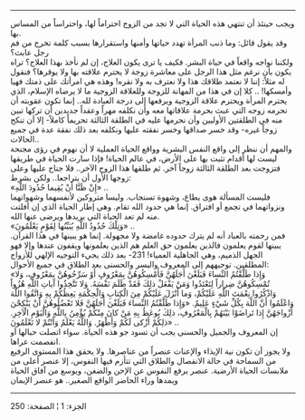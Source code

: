 ------------------------------------------------------------------------

ويجب حينئذ أن تنتهي هذه الحياة التي لا تجد من الزوج احتراماً لها،
واحتراساً من المساس بها.  
وقد يقول قائل: وما ذنب المرأة تهدد حياتها وأمنها واستقرارها بسبب كلمة
تخرج من فم رجل عابث؟  
ولكننا نواجه واقعاً في حياة البشر. فكيف يا ترى يكون العلاج، إن لم نأخذ
بهذا العلاج؟ تراه يكون بأن نرغم مثل هذا الرجل على معاشرة زوجة لا يحترم
علاقته بها ولا يوقرها؟ فنقول له مثلاً: إننا لا نعتمد طلاقك هذا ولا نعترف
به ولا نقره! وهذه هي امرأتك على ذمتك فهيا وأمسكها! .. كلا إن في هذا من
المهانة للزوجة وللعلاقة الزوجية ما لا يرضاه الإسلام، الذي يحترم المرأة
ويحترم علاقة الزوجية ويرفعها إلى درجة العبادة لله.. إنما تكون عقوبته أن
نحرمه زوجه التي عبث بحرمة علاقاتها معه وأن نكلفه مهراً وعقداً جديدين أن
تركها تبين منه في الطلقتين الأوليين وأن نحرمها عليه في الطلقة الثالثة
تحريماً كاملاً- إلا أن تنكح زوجاً غيره- وقد خسر صداقها وخسر نفقته عليها
ونكلفه بعد ذلك نفقة عدة في جميع الحالات..  
والمهم أن ننظر إلى واقع النفس البشرية وواقع الحياة العملية لا أن نهوم في
رؤى مجنحة ليست لها أقدام تثبت بها على الأرض، في عالم الحياة! فإذا سارت
الحياة في طريقها فتزوجت بعد الطلقة الثالثة زوجاً آخر. ثم طلقها هذا الزوج
الآخر.. فلا جناح عليها وعلى زوجها الأول أن يتراجعا.. ولكن بشرط:  
«إِنْ ظَنَّا أَنْ يُقِيما حُدُودَ اللَّهِ» ..  
فليست المسألة هوى يطاع، وشهوة تستجاب. وليسا متروكين لأنفسهما وشهواتهما
ونزواتهما في تجمع أو افتراق. إنما هي حدود الله تقام. وهي إطار الحياة
الذي إن أفلتت منه لم تعد الحياة التي يريدها ويرضى عنها الله.  
«وَتِلْكَ حُدُودُ اللَّهِ يُبَيِّنُها لِقَوْمٍ يَعْلَمُونَ» ..  
فمن رحمته بالعباد أنه لم يترك حدوده غامضة ولا مجهولة. إنما هو يبينها في
هذا القرآن. يبينها لقوم يعلمون فالذين يعلمون حق العلم هم الذين يعلمونها
ويقفون عندها وإلا فهو الجهل الذميم، وهي الجاهلية العمياء! 231- بعد ذلك
يجيء التوجيه الإلهي للأزواج المطلقين. توجيههم إلى المعروف واليسر والحسنى
بعد الطلاق في جميع الأحوال:  
«وَإِذا طَلَّقْتُمُ النِّساءَ فَبَلَغْنَ أَجَلَهُنَّ فَأَمْسِكُوهُنَّ بِمَعْرُوفٍ أَوْ سَرِّحُوهُنَّ بِمَعْرُوفٍ، وَلا
تُمْسِكُوهُنَّ ضِراراً لِتَعْتَدُوا وَمَنْ يَفْعَلْ ذلِكَ فَقَدْ ظَلَمَ نَفْسَهُ. وَلا تَتَّخِذُوا آياتِ اللَّهِ
هُزُواً وَاذْكُرُوا نِعْمَتَ اللَّهِ عَلَيْكُمْ، وَما أَنْزَلَ عَلَيْكُمْ مِنَ الْكِتابِ وَالْحِكْمَةِ يَعِظُكُمْ بِهِ
وَاتَّقُوا اللَّهَ وَاعْلَمُوا أَنَّ اللَّهَ بِكُلِّ شَيْءٍ عَلِيمٌ. «وَإِذا طَلَّقْتُمُ النِّساءَ فَبَلَغْنَ أَجَلَهُنَّ
فَلا تَعْضُلُوهُنَّ أَنْ يَنْكِحْنَ أَزْواجَهُنَّ إِذا تَراضَوْا بَيْنَهُمْ بِالْمَعْرُوفِ، ذلِكَ يُوعَظُ بِهِ مَنْ
كانَ مِنْكُمْ يُؤْمِنُ بِاللَّهِ وَالْيَوْمِ الْآخِرِ. ذلِكُمْ أَزْكى لَكُمْ وَأَطْهَرُ. وَاللَّهُ يَعْلَمُ وَأَنْتُمْ
لا تَعْلَمُونَ» ..  
إن المعروف والجميل والحسنى يجب أن تسود جو هذه الحياة. سواء اتصلت حبالها
أو انفصمت عراها.  
ولا يجوز أن تكون نية الإيذاء والإعنات عنصراً من عناصرها. ولا يحقق هذا
المستوى الرفيع من السماحة في حالة الانفصال والطلاق التي تتأزم فيها
النفوس، إلا عنصر أعلى من ملابسات الحياة الأرضية. عنصر يرفع النفوس عن
الإحن والضغن، ويوسع من آفاق الحياة ويمدها وراء الحاضر الواقع الصغير.. هو
عنصر الإيمان

------------------------------------------------------------------------

الجزء: 1 ¦ الصفحة: 250
